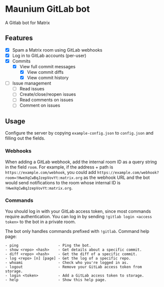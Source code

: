 Maunium GitLab bot
==================
A Gitlab bot for Matrix

## Features
* [x] Spam a Matrix room using GitLab webhooks
* [x] Log in to GitLab accounts (per-user)
* [x] Commits
  * [x] View full commit messages
	* [x] View commit diffs
	* [x] View commit history
* [ ] Issue management
	* [ ] Read issues
	* [ ] Create/close/reopen issues
	* [ ] Read comments on issues
	* [ ] Comment on issues

## Usage
Configure the server by copying `example-config.json` to `config.json` and
filling out the fields.

### Webhooks
When adding a GitLab webhook, add the internal room ID as a query string in the
field `room`. For example, if the address + path is `https://example.com/webhook`,
you could add `https://example.com/webhook?room=!HweXqCwBqJzepVovYt:matrix.org`
as the webhook URL and the bot would send notifications to the room whose
internal ID is `!HweXqCwBqJzepVovYt:matrix.org`.

### Commands
You should log in with your GitLab access token, since most commands require
authentication. You can log in by sending `!gitlab login <access token>` to the
bot in a private room.

The bot only handles commands prefixed with `!gitlab`. Command help page:
```
- ping                  - Ping the bot.
- show <repo> <hash>    - Get details about a specific commit.
- diff <repo> <hash>    - Get the diff of a specific commit.
- log <repo> [n] [page] - Get the log of a specific repo.
- whoami                - Check who you're logged in as.
- logout                - Remove your GitLab access token from storage.
- login <token>         - Add a GitLab access token to storage.
- help                  - Show this help page.
```
